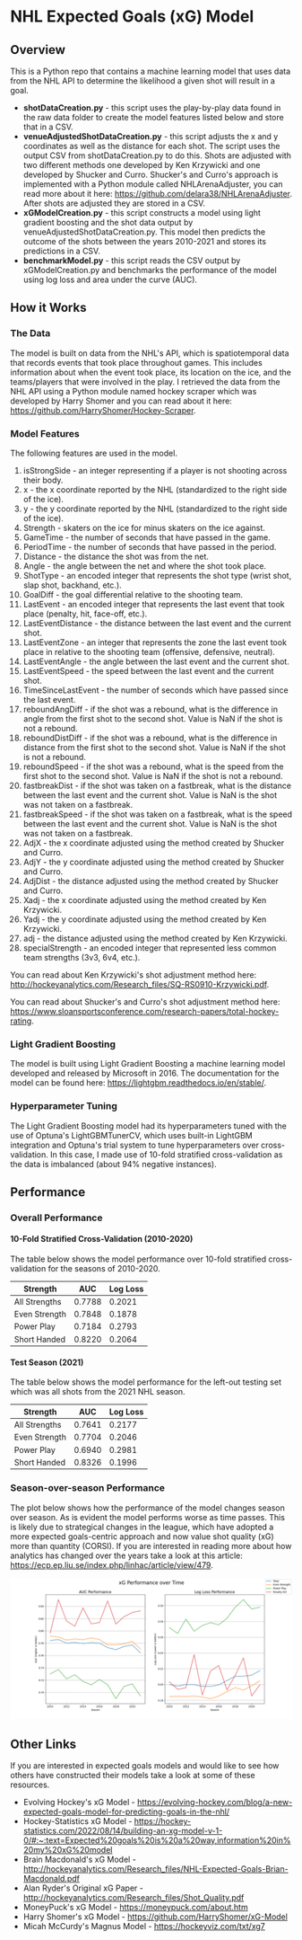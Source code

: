 # NHL Expected Goals (xG) Model
## Overview
This is a Python repo that contains a machine learning model that uses data from the NHL API to determine the likelihood a given shot will result in a goal.

- **shotDataCreation.py** - this script uses the play-by-play data found in the raw data folder to create the model features listed below and store that in a CSV.
- **venueAdjustedShotDataCreation.py** - this script adjusts the x and y coordinates as well as the distance for each shot. The script uses the output CSV from shotDataCreation.py to do this. Shots are adjusted with two different methods one developed by Ken Krzywicki and one developed by Shucker and Curro. Shucker's and Curro's approach is implemented with a Python module called NHLArenaAdjuster, you can read more about it here: https://github.com/delara38/NHLArenaAdjuster. After shots are adjusted they are stored in a CSV.
- **xGModelCreation.py** - this script constructs a model using light gradient boosting and the shot data output by venueAdjustedShotDataCreation.py. This model then predicts the outcome of the shots between the years 2010-2021 and stores its predictions in a CSV.
- **benchmarkModel.py** - this script reads the CSV output by xGModelCreation.py and benchmarks the performance of the model using log loss and area under the curve (AUC).

## How it Works
### The Data
The model is built on data from the NHL's API, which is spatiotemporal data that records events that took place throughout games. This includes information about when the event took place, its location on the ice, and the teams/players that were involved in the play. I retrieved the data from the NHL API using a Python module named hockey scraper which was developed by Harry Shomer and you can read about it here: https://github.com/HarryShomer/Hockey-Scraper.

### Model Features
The following features are used in the model.

1) isStrongSide - an integer representing if a player is not shooting across their body.
2) x - the x coordinate reported by the NHL (standardized to the right side of the ice).
3) y - the y coordinate reported by the NHL (standardized to the right side of the ice).
4) Strength - skaters on the ice for minus skaters on the ice against.
5) GameTime - the number of seconds that have passed in the game.
6) PeriodTime - the number of seconds that have passed in the period.
7) Distance - the distance the shot was from the net.
8) Angle - the angle between the net and where the shot took place.
9) ShotType - an encoded integer that represents the shot type (wrist shot, slap shot, backhand, etc.).
10) GoalDiff - the goal differential relative to the shooting team.
11) LastEvent - an encoded integer that represents the last event that took place (penalty, hit, face-off, etc.).
12) LastEventDistance - the distance between the last event and the current shot.
13) LastEventZone - an integer that represents the zone the last event took place in relative to the shooting team (offensive, defensive, neutral).
14) LastEventAngle - the angle between the last event and the current shot.
15) LastEventSpeed - the speed between the last event and the current shot.
16) TimeSinceLastEvent - the number of seconds which have passed since the last event.
17) reboundAngDiff - if the shot was a rebound, what is the difference in angle from the first shot to the second shot. Value is NaN if the shot is not a rebound. 
18) reboundDistDiff - if the shot was a rebound, what is the difference in distance from the first shot to the second shot. Value is NaN if the shot is not a rebound. 
19) reboundSpeed - if the shot was a rebound, what is the speed from the first shot to the second shot. Value is NaN if the shot is not a rebound. 
20) fastbreakDist - if the shot was taken on a fastbreak, what is the distance between the last event and the current shot. Value is NaN is the shot was not taken on a fastbreak. 
21) fastbreakSpeed - if the shot was taken on a fastbreak, what is the speed between the last event and the current shot. Value is NaN is the shot was not taken on a fastbreak.
22) AdjX - the x coordinate adjusted using the method created by Shucker and Curro.
23) AdjY - the y coordinate adjusted using the method created by Shucker and Curro.
24) AdjDist - the distance adjusted using the method created by Shucker and Curro.
25) Xadj - the x coordinate adjusted using the method created by Ken Krzywicki.
26) Yadj - the y coordinate adjusted using the method created by Ken Krzywicki.
27) adj - the distance adjusted using the method created by Ken Krzywicki.
28) specialStrength - an encoded integer that represented less common team strengths (3v3, 6v4, etc.).

You can read about Ken Krzywicki's shot adjustment method here: http://hockeyanalytics.com/Research_files/SQ-RS0910-Krzywicki.pdf.

You can read about Shucker's and Curro's shot adjustment method here: https://www.sloansportsconference.com/research-papers/total-hockey-rating.

### Light Gradient Boosting
The model is built using Light Gradient Boosting a machine learning model developed and released by Microsoft in 2016. The documentation for the model can be found here: https://lightgbm.readthedocs.io/en/stable/.

### Hyperparameter Tuning
The Light Gradient Boosting model had its hyperparameters tuned with the use of Optuna's LightGBMTunerCV, which uses built-in LightGBM integration and Optuna's trial system to tune hyperparameters over cross-validation. In this case, I made use of 10-fold stratified cross-validation as the data is imbalanced (about 94% negative instances).

## Performance
### Overall Performance

#### 10-Fold Stratified Cross-Validation (2010-2020)
The table below shows the model performance over 10-fold stratified cross-validation for the seasons of 2010-2020.

|  Strength     |   AUC  |   Log Loss |
| ------------- | ------ | ---------- |
| All Strengths | 0.7788 |   0.2021   |
| Even Strength | 0.7848 |   0.1878   |
| Power Play    | 0.7184 |   0.2793   |
| Short Handed  | 0.8220 |   0.2064   |

#### Test Season (2021)
The table below shows the model performance for the left-out testing set which was all shots from the 2021 NHL season.

|  Strength     |   AUC  |   Log Loss |
| ------------- | ------ | ---------- |
| All Strengths | 0.7641 |   0.2177   |
| Even Strength | 0.7704 |   0.2046   |
| Power Play    | 0.6940 |   0.2981   |
| Short Handed  | 0.8326 |   0.1996   |

### Season-over-season Performance

The plot below shows how the performance of the model changes season over season. As is evident the model performs worse as time passes. This is likely due to strategical changes in the league, which have adopted a more expected goals-centric approach and now value shot quality (xG) more than quantity (CORSI). If you are interested in reading more about how analytics has changed over the years take a look at this article: https://ecp.ep.liu.se/index.php/linhac/article/view/479.

![Image](./Plots/performance.png)

## Other Links
If you are interested in expected goals models and would like to see how others have constructed their models take a look at some of these resources.

- Evolving Hockey's xG Model - https://evolving-hockey.com/blog/a-new-expected-goals-model-for-predicting-goals-in-the-nhl/
- Hockey-Statistics xG Model - https://hockey-statistics.com/2022/08/14/building-an-xg-model-v-1-0/#:~:text=Expected%20goals%20is%20a%20way,information%20in%20my%20xG%20model
- Brain Macdonald's xG Model - http://hockeyanalytics.com/Research_files/NHL-Expected-Goals-Brian-Macdonald.pdf
- Alan Ryder's Original xG Paper - http://hockeyanalytics.com/Research_files/Shot_Quality.pdf
- MoneyPuck's xG Model - https://moneypuck.com/about.htm
- Harry Shomer's xG Model - https://github.com/HarryShomer/xG-Model
- Micah McCurdy's Magnus Model - https://hockeyviz.com/txt/xg7
